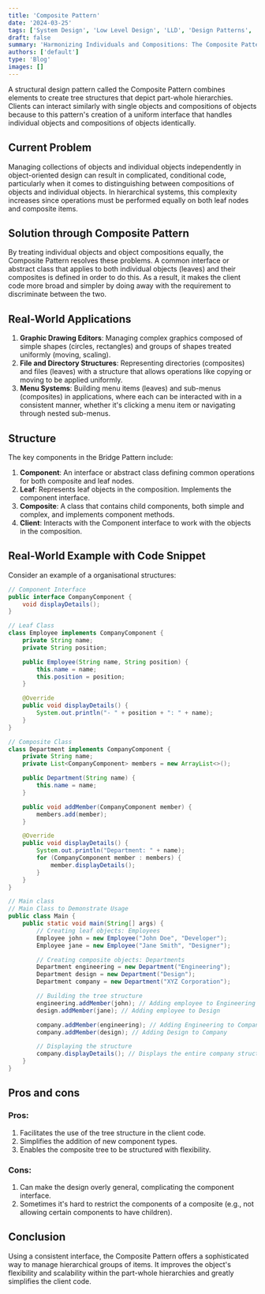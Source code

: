 ```yaml
---
title: 'Composite Pattern'
date: '2024-03-25'
tags: ['System Design', 'Low Level Design', 'LLD', 'Design Patterns', 'Structural Design Pattern']
draft: false
summary: 'Harmonizing Individuals and Compositions: The Composite Pattern for Unified Object Management.'
authors: ['default']
type: 'Blog'
images: []
---
```


A structural design pattern called the Composite Pattern combines elements to create tree structures that depict part-whole hierarchies. Clients can interact similarly with single objects and compositions of objects because to this pattern's creation of a uniform interface that handles individual objects and compositions of objects identically.

## Current Problem

Managing collections of objects and individual objects independently in object-oriented design can result in complicated, conditional code, particularly when it comes to distinguishing between compositions of objects and individual objects. In hierarchical systems, this complexity increases since operations must be performed equally on both leaf nodes and composite items.

## Solution through Composite Pattern

By treating individual objects and object compositions equally, the Composite Pattern resolves these problems. A common interface or abstract class that applies to both individual objects (leaves) and their composites is defined in order to do this. As a result, it makes the client code more broad and simpler by doing away with the requirement to discriminate between the two.

## Real-World Applications

1. **Graphic Drawing Editors**: Managing complex graphics composed of simple shapes (circles, rectangles) and groups of shapes treated uniformly (moving, scaling).
2. **File and Directory Structures**: Representing directories (composites) and files (leaves) with a structure that allows operations like copying or moving to be applied uniformly.
3. **Menu Systems**: Building menu items (leaves) and sub-menus (composites) in applications, where each can be interacted with in a consistent manner, whether it's clicking a menu item or navigating through nested sub-menus.

## Structure

The key components in the Bridge Pattern include:

1. **Component**: An interface or abstract class defining common operations for both composite and leaf nodes.
2. **Leaf**: Represents leaf objects in the composition. Implements the component interface.
3. **Composite**: A class that contains child components, both simple and complex, and implements component methods.
4. **Client**: Interacts with the Component interface to work with the objects in the composition.

## Real-World Example with Code Snippet

Consider an example of a organisational structures:

```Java
// Component Interface
public interface CompanyComponent {
    void displayDetails();
}

// Leaf Class
class Employee implements CompanyComponent {
    private String name;
    private String position;

    public Employee(String name, String position) {
        this.name = name;
        this.position = position;
    }

    @Override
    public void displayDetails() {
        System.out.println("- " + position + ": " + name);
    }
}

// Composite Class
class Department implements CompanyComponent {
    private String name;
    private List<CompanyComponent> members = new ArrayList<>();

    public Department(String name) {
        this.name = name;
    }

    public void addMember(CompanyComponent member) {
        members.add(member);
    }

    @Override
    public void displayDetails() {
        System.out.println("Department: " + name);
        for (CompanyComponent member : members) {
            member.displayDetails();
        }
    }
}
```

```Java
// Main class
// Main Class to Demonstrate Usage
public class Main {
    public static void main(String[] args) {
        // Creating leaf objects: Employees
        Employee john = new Employee("John Doe", "Developer");
        Employee jane = new Employee("Jane Smith", "Designer");

        // Creating composite objects: Departments
        Department engineering = new Department("Engineering");
        Department design = new Department("Design");
        Department company = new Department("XYZ Corporation");

        // Building the tree structure
        engineering.addMember(john); // Adding employee to Engineering
        design.addMember(jane); // Adding employee to Design

        company.addMember(engineering); // Adding Engineering to Company
        company.addMember(design); // Adding Design to Company

        // Displaying the structure
        company.displayDetails(); // Displays the entire company structure
    }
}
```

## Pros and cons

### Pros:

1. Facilitates the use of the tree structure in the client code.
2. Simplifies the addition of new component types.
3. Enables the composite tree to be structured with flexibility.

### Cons:

1. Can make the design overly general, complicating the component interface.
2. Sometimes it's hard to restrict the components of a composite (e.g., not allowing certain components to have children).

## Conclusion

Using a consistent interface, the Composite Pattern offers a sophisticated way to manage hierarchical groups of items. It improves the object's flexibility and scalability within the part-whole hierarchies and greatly simplifies the client code.
